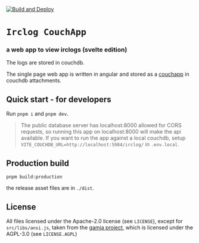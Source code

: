 [![Build and Deploy](https://github.com/irclogs/svelte/workflows/Build%20and%20Deploy/badge.svg)](https://github.com/irclogs/svelte/actions)

# `Irclog CouchApp`
### a web app to view irclogs (svelte edition)

The logs are stored in couchdb.

The single page web app is written in angular and stored as a
[couchapp](https://github.com/irclogs/couchapp)
in couchdb attachments.

## Quick start - for developers

Run `pnpm i` and `pnpm dev`.

> The public database server has localhost:8000 allowed for CORS requests, so running this app on localhost:8000
> will make the api available. If you want to run the app against a local couchdb, setup
> `VITE_COUCHDB_URL=http://localhost:5984/irclog/` in `.env.local`.

## Production build

```
pnpm build:production
```
the release asset files are in `./dist`.

## License

All files licensed under the Apache-2.0 license (see `LICENSE`),
except for `src/libs/ansi.js`, taken from the [gamja project](https://sr.ht/~emersion/gamja/),
which is licensed under the AGPL-3.0 (see `LICENSE.AGPL`)
